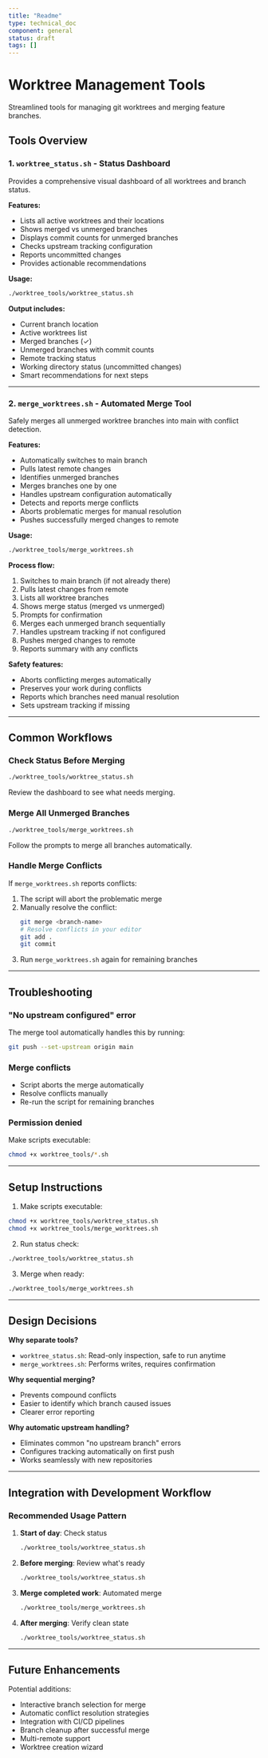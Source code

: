 ```yaml
---
title: "Readme"
type: technical_doc
component: general
status: draft
tags: []
---
```


# Worktree Management Tools

Streamlined tools for managing git worktrees and merging feature branches.

## Tools Overview

### 1. `worktree_status.sh` - Status Dashboard
Provides a comprehensive visual dashboard of all worktrees and branch status.

**Features:**
- Lists all active worktrees and their locations
- Shows merged vs unmerged branches
- Displays commit counts for unmerged branches
- Checks upstream tracking configuration
- Reports uncommitted changes
- Provides actionable recommendations

**Usage:**
```bash
./worktree_tools/worktree_status.sh
```

**Output includes:**
- Current branch location
- Active worktrees list
- Merged branches (✓)
- Unmerged branches with commit counts
- Remote tracking status
- Working directory status (uncommitted changes)
- Smart recommendations for next steps

---

### 2. `merge_worktrees.sh` - Automated Merge Tool
Safely merges all unmerged worktree branches into main with conflict detection.

**Features:**
- Automatically switches to main branch
- Pulls latest remote changes
- Identifies unmerged branches
- Merges branches one by one
- Handles upstream configuration automatically
- Detects and reports merge conflicts
- Aborts problematic merges for manual resolution
- Pushes successfully merged changes to remote

**Usage:**
```bash
./worktree_tools/merge_worktrees.sh
```

**Process flow:**
1. Switches to main branch (if not already there)
2. Pulls latest changes from remote
3. Lists all worktree branches
4. Shows merge status (merged vs unmerged)
5. Prompts for confirmation
6. Merges each unmerged branch sequentially
7. Handles upstream tracking if not configured
8. Pushes merged changes to remote
9. Reports summary with any conflicts

**Safety features:**
- Aborts conflicting merges automatically
- Preserves your work during conflicts
- Reports which branches need manual resolution
- Sets upstream tracking if missing

---

## Common Workflows

### Check Status Before Merging
```bash
./worktree_tools/worktree_status.sh
```
Review the dashboard to see what needs merging.

### Merge All Unmerged Branches
```bash
./worktree_tools/merge_worktrees.sh
```
Follow the prompts to merge all branches automatically.

### Handle Merge Conflicts
If `merge_worktrees.sh` reports conflicts:
1. The script will abort the problematic merge
2. Manually resolve the conflict:
   ```bash
   git merge <branch-name>
   # Resolve conflicts in your editor
   git add .
   git commit
   ```
3. Run `merge_worktrees.sh` again for remaining branches

---

## Troubleshooting

### "No upstream configured" error
The merge tool automatically handles this by running:
```bash
git push --set-upstream origin main
```

### Merge conflicts
- Script aborts the merge automatically
- Resolve conflicts manually
- Re-run the script for remaining branches

### Permission denied
Make scripts executable:
```bash
chmod +x worktree_tools/*.sh
```

---

## Setup Instructions

1. Make scripts executable:
```bash
chmod +x worktree_tools/worktree_status.sh
chmod +x worktree_tools/merge_worktrees.sh
```

2. Run status check:
```bash
./worktree_tools/worktree_status.sh
```

3. Merge when ready:
```bash
./worktree_tools/merge_worktrees.sh
```

---

## Design Decisions

**Why separate tools?**
- `worktree_status.sh`: Read-only inspection, safe to run anytime
- `merge_worktrees.sh`: Performs writes, requires confirmation

**Why sequential merging?**
- Prevents compound conflicts
- Easier to identify which branch caused issues
- Clearer error reporting

**Why automatic upstream handling?**
- Eliminates common "no upstream branch" errors
- Configures tracking automatically on first push
- Works seamlessly with new repositories

---

## Integration with Development Workflow

### Recommended Usage Pattern
1. **Start of day**: Check status
   ```bash
   ./worktree_tools/worktree_status.sh
   ```

2. **Before merging**: Review what's ready
   ```bash
   ./worktree_tools/worktree_status.sh
   ```

3. **Merge completed work**: Automated merge
   ```bash
   ./worktree_tools/merge_worktrees.sh
   ```

4. **After merging**: Verify clean state
   ```bash
   ./worktree_tools/worktree_status.sh
   ```

---

## Future Enhancements

Potential additions:
- Interactive branch selection for merge
- Automatic conflict resolution strategies
- Integration with CI/CD pipelines
- Branch cleanup after successful merge
- Multi-remote support
- Worktree creation wizard
